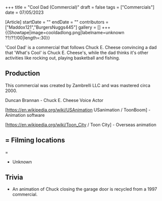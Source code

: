 +++
title = "Cool Dad (Commercial)"
draft = false
tags = ["Commercials"]
date = 07/05/2023

[Article]
startDate = ""
endDate = ""
contributors = ["Maddox121","BurgersNuggs445"]
gallery = []
+++
{{Showtape|image=cooldadlong.png|labelname=unknown
??/??/00|length=:30}}

'Cool Dad' is a commercial that follows Chuck E. Cheese convincing a dad that 'What's Cool' is Chuck E. Cheese's, while the dad thinks it's other activities like rocking out, playing basketball and fishing.

<h2> Production </h2>

This commercial was created by Zambrelli LLC and was mastered circa 2000.

Duncan Brannan - Chuck E. Cheese Voice Actor

[https://en.wikipedia.org/wiki/USAnimation USanimation / ToonBoom] - Animation software

[https://en.wikipedia.org/wiki/Toon_City / Toon City] - Overseas animation

<h2>= Filming locations </h2>=

* Unknown

<h2> Trivia </h2>

* An animation of Chuck closing the garage door is recycled from a 1997 commercial.